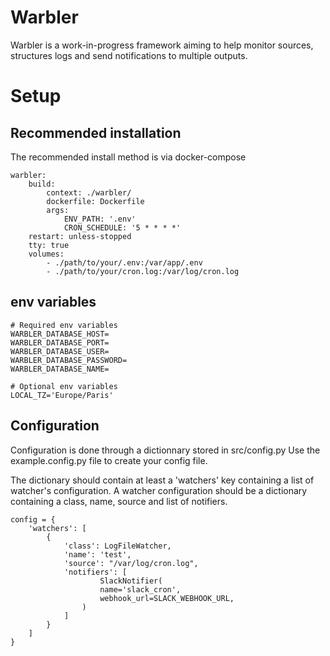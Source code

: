 # Warbler
Warbler is a work-in-progress framework aiming to help monitor sources, structures logs and send notifications to multiple outputs.

# Setup
## Recommended installation
The recommended install method is via docker-compose

```
warbler:
    build:
        context: ./warbler/
        dockerfile: Dockerfile
        args:
            ENV_PATH: '.env'
            CRON_SCHEDULE: '5 * * * *'
    restart: unless-stopped
    tty: true
    volumes:
        - ./path/to/your/.env:/var/app/.env
        - ./path/to/your/cron.log:/var/log/cron.log
```

## env variables
```
# Required env variables
WARBLER_DATABASE_HOST=
WARBLER_DATABASE_PORT=
WARBLER_DATABASE_USER=
WARBLER_DATABASE_PASSWORD=
WARBLER_DATABASE_NAME=

# Optional env variables
LOCAL_TZ='Europe/Paris'
```

## Configuration
Configuration is done through a dictionnary stored in src/config.py
Use the example.config.py file to create your config  file.

The dictionary should contain at least a 'watchers' key containing a list of watcher's configuration.
A watcher configuration should be a dictionary containing a class, name, source and list of notifiers.

```
config = {
    'watchers': [
        {
            'class': LogFileWatcher,
            'name': 'test',
            'source': "/var/log/cron.log",
            'notifiers': [
                    SlackNotifier(
                    name='slack_cron',
                    webhook_url=SLACK_WEBHOOK_URL,
                )
            ]
        }
    ]
}
```